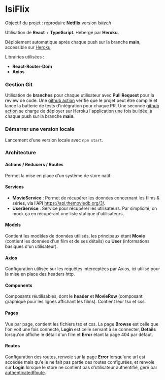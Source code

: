 # **IsiFlix**

Objectif du projet : reproduire **Netflix** version *Isitech*

Utilisation de **React** + **TypeScript**. Hebergé par **Heroku**.

Déploiement automatique après chaque push sur la branche **main**, accessible sur [Heroku](https://isiflix.herokuapp.com/).

Librairies utilisées :
- **React-Router-Dom**
- **Axios**

### **Gestion Git**
Utilisation de **branches** pour chaque utilisateur avec **Pull Request** pour la review de code. Une [github action](../main/.github/workflows/testing.yml) vérifie que le projet peut être compilé et lance la batterie de tests d'intégration pour chaque PR. Une seconde [github action](../main/.github/workflows/main.yml) se charge de déployer sur Heroku l'application une fois buildée, à chaque push sur la branche **main**.

### **Démarrer une version locale** 
Lancement d'une version locale avec ```npm start```.

### **Architecture**

#### **Actions / Reducers / Routes**
Permet la mise en place d'un système de store natif.

#### **Services**
- **MovieService** : Permet de récupérer les données concernant les films & séries, via l'API https://api.themoviedb.org/3/. 
- **UserService** : Service pour récupérer les utilisateurs. Par simplicité, on mock ça en récupérant une liste statique d'utilisateurs.

#### **Models**
Contient les modèles de données utilisés, les principaux étant **Movie** (contient les données d'un film et de ses détails) ou **User** (informations basiques d'un utilisateur).

#### **Axios**
Configuration utilisée sur les requêtes interceptées par Axios, ici utilisé pour la mise en place des headers http.

#### **Components**
Composants réutilisables, dont le **header** et **MovieRow** (composant graphique pour les lignes affichant les films). Contient leur tsx et css.

#### **Pages**
Vue par page, contient les fichiers tsx et css. La page **Browse** est celle que l'on voit une fois connecté, **Login** est celle servant à se connecter, **Details** lorsqu'on affiche le détail d'un film et **Error** étant la page 404 par défaut.

#### **Routes**
Configuration des routes, renvoie sur la page **Error** lorsqu'une url est accédée mais qu'elle ne fait pas partie des routes configurées, et renvoie sur **Login** lorsque le store ne contient pas d'utilisateur authentifié, geré par [authenticatedRoute](../main/src/routes/authenticatedRoute.js).